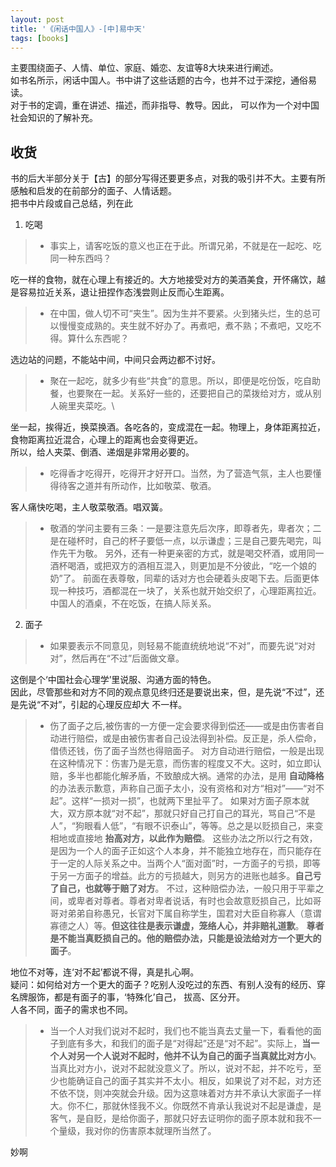 ```yaml
---
layout: post
title: '《闲话中国人》-[中]易中天'
tags: [books]
---
```


主要围绕面子、人情、单位、家庭、婚恋、友谊等8大块来进行阐述。\
如书名所示，闲话中国人。书中讲了这些话题的古今，也并不过于深挖，通俗易读。\
对于书的定调，重在讲述、描述，而非指导、教导。因此， 可以作为一个对中国社会知识的了解补充。

## 收货

书的后大半部分关于【古】的部分写得还要更多点，对我的吸引并不大。主要有所感触和启发的在前部分的面子、人情话题。\
把书中片段或自己总结，列在此

1. 吃喝
> - 事实上，请客吃饭的意义也正在于此。所谓兄弟，不就是在一起吃、吃同一种东西吗？
> 
吃一样的食物，就在心理上有接近的。大方地接受对方的美酒美食，开怀痛饮，越是容易拉近关系，退让扭捏作态浅尝则止反而心生距离。

> - 在中国，做人切不可“夹生”。因为生并不要紧。火到猪头烂，生的总可以慢慢变成熟的。夹生就不好办了。再煮吧，煮不熟；不煮吧，又吃不得。算什么东西呢？
> 
选边站的问题，不能站中间，中间只会两边都不讨好。

> - 聚在一起吃，就多少有些“共食”的意思。所以，即便是吃份饭，吃自助餐，也要聚在一起。关系好一些的，还要把自己的菜拨给对方，或从别人碗里夹菜吃。\
> 
坐一起，挨得近，换菜换酒。各吃各的，变成混在一起。物理上，身体距离拉近，食物距离拉近混合，心理上的距离也会变得更近。\
所以，给人夹菜、倒酒、递烟是非常用必要的。

> - 吃得香才吃得开，吃得开才好开口。当然，为了营造气氛，主人也要懂得待客之道并有所动作，比如敬菜、敬酒。
> 
客人痛快吃喝，主人敬菜敬酒。唱双簧。

> - 敬酒的学问主要有三条：一是要注意先后次序，即尊者先，卑者次；二是在碰杯时，自己的杯子要低一点，以示谦虚；三是自己要先喝完，叫作先干为敬。
> 另外，还有一种更亲密的方式，就是喝交杯酒，或用同一酒杯喝酒，或把双方的酒相互混入，则更加是不分彼此，“吃一个娘的奶”了。
前面在表尊敬，同辈的话对方也会硬着头皮喝下去。后面更体现一种技巧，酒都混在一块了，关系也就开始交织了，心理距离拉近。\
中国人的酒桌，不在吃饭，在搞人际关系。

2. 面子
> - 如果要表示不同意见，则轻易不能直统统地说“不对”，而要先说“对对对”，然后再在“不过”后面做文章。
> 
这倒是个‘中国社会心理学’里说服、沟通方面的特色。\
因此，尽管那些和对方不同的观点意见终归还是要说出来，但，是先说“不过”，还是先说“不对”，引起的心理反应却大 不一样。

> - 伤了面子之后,被伤害的一方便一定会要求得到偿还——或是由伤害者自动进行赔偿，或是由被伤害者自己设法得到补偿。反正是，杀人偿命，借债还钱，伤了面子当然也得赔面子。
> 对方自动进行赔偿，一般是出现在这种情况下：伤害乃是无意，而伤害的程度又不大。这时，如立即认赔，多半也都能化解矛盾，不致酿成大祸。通常的办法，是用 **自动降格** 的办法表示歉意，声称自己面子太小，没有资格和对方“相对”——“对不起”。这样“一损对一损”，也就两下里扯平了。
> 如果对方面子原本就大，双方原本就“对不起”，那就只好自己打自己的耳光，骂自己“不是人”，“狗眼看人低”，“有眼不识泰山”，等等。总之是以贬损自己，来变相地或直接地 **抬高对方，以此作为赔偿**。
> 这些办法之所以行之有效，是因为一个人的面子正如这个人本身，并不能独立地存在，而只能存在于一定的人际关系之中。当两个人“面对面”时，一方面子的亏损，即等于另一方面子的增益。此方的亏损越大，则另方的进账也越多。**自己亏了自己，也就等于赔了对方**。
> 不过，这种赔偿办法，一般只用于平辈之间，或卑者对尊者。尊者对卑者说话，有时也会故意贬损自己，比如哥哥对弟弟自称愚兄，长官对下属自称学生，国君对大臣自称寡人（意谓寡德之人）等。**但这往往是表示谦虚，笼络人心，并非赔礼道歉**。
> **尊者是不能当真贬损自己的。他的赔偿办法，只能是设法给对方一个更大的面子**。
> 
地位不对等，连‘对不起’都说不得，真是扎心啊。\
疑问：如何给对方一个更大的面子？吃别人没吃过的东西、有别人没有的经历、穿名牌服饰，都是有面子的事，‘特殊化’自己， 拔高、区分开。\
人各不同，面子的需求也不同。

> - 当一个人对我们说对不起时，我们也不能当真去丈量一下，看看他的面子到底有多大，和我们的面子是“对得起”还是“对不起”。实际上，**当一个人对另一个人说对不起时，他并不认为自己的面子当真就比对方小**。当真比对方小，说对不起就没意义了。所以，说对不起，并不吃亏，至少也能确证自己的面子其实并不太小。相反，如果说了对不起，对方还不依不饶，则冲突就会升级。因为这意味着对方并不承认大家面子一样大。你不仁，那就休怪我不义。你既然不肯承认我说对不起是谦虚，是客气，是自贬，是给你面子，那就只好去证明你的面子原本就和我不一个量级，我对你的伤害原本就理所当然了。
> 
妙啊
